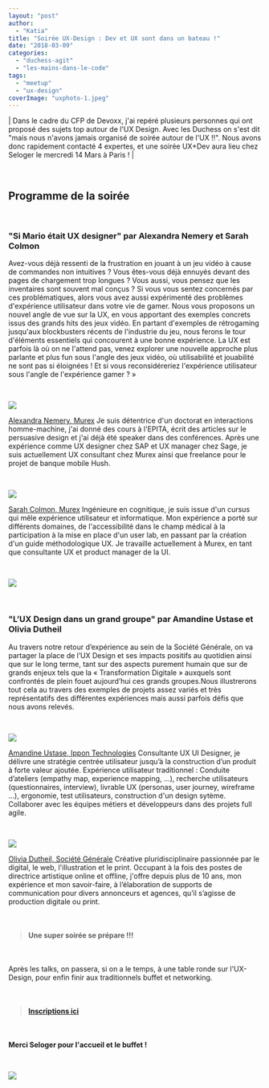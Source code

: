 ```yaml
---
layout: "post"
author: 
  - "Katia"
title: "Soirée UX-Design : Dev et UX sont dans un bateau !"
date: "2018-03-09"
categories: 
  - "duchess-agit"
  - "les-mains-dans-le-code"
tags: 
  - "meetup"
  - "ux-design"
coverImage: "uxphoto-1.jpeg"
---
```


| Dans le cadre du CFP de Devoxx, j'ai repéré plusieurs personnes qui ont proposé des sujets top autour de l'UX Design. Avec les Duchess on s'est dit "mais nous n'avons jamais organisé de soirée autour de l'UX !!". Nous avons donc rapidement contacté 4 expertes, et une soirée UX+Dev aura lieu chez Seloger le mercredi 14 Mars à Paris ! |

 

## Programme de la soirée

 

### "Si Mario était UX designer" par Alexandra Nemery et Sarah Colmon

Avez-vous déjà ressenti de la frustration en jouant à un jeu vidéo à cause de commandes non intuitives ? Vous êtes-vous déjà ennuyés devant des pages de chargement trop longues ? Vous aussi, vous pensez que les inventaires sont souvent mal conçus ? Si vous vous sentez concernés par ces problématiques, alors vous avez aussi expérimenté des problèmes d'expérience utilisateur dans votre vie de gamer. Nous vous proposons un nouvel angle de vue sur la UX, en vous apportant des exemples concrets issus des grands hits des jeux vidéo. En partant d'exemples de rétrogaming jusqu'aux blockbusters récents de l'industrie du jeu, nous ferons le tour d'éléments essentiels qui concourent à une bonne expérience. La UX est parfois là où on ne l'attend pas, venez explorer une nouvelle approche plus parlante et plus fun sous l'angle des jeux vidéo, où utilisabilité et jouabilité ne sont pas si éloignées ! Et si vous reconsidéreriez l'expérience utilisateur sous l'angle de l'expérience gamer ? »

 

![](/assets/2018/03/2018-03-09-soiree-ux-design-dev-ux-bateau/Alexandra_Nemery.jpg)

[Alexandra Nemery, Murex](https://www.linkedin.com/in/alexandra-nemery-76a051a/) Je suis détentrice d'un doctorat en interactions homme-machine, j'ai donné des cours à l'EPITA, écrit des articles sur le persuasive design et j'ai déjà été speaker dans des conférences. Après une expérience comme UX designer chez SAP et UX manager chez Sage, je suis actuellement UX consultant chez Murex ainsi que freelance pour le projet de banque mobile Hush.

 

![](/assets/2018/03/2018-03-09-soiree-ux-design-dev-ux-bateau/Sarah.jpg)

[Sarah Colmon, Murex](https://www.linkedin.com/in/sarah-colmon-b82738a8/) Ingénieure en cognitique, je suis issue d'un cursus qui mêle expérience utilisateur et informatique. Mon expérience a porté sur différents domaines, de l'accessibilité dans le champ médical à la participation à la mise en place d'un user lab, en passant par la création d'un guide méthodologique UX. Je travaille actuellement à Murex, en tant que consultante UX et product manager de la UI.

 

![](/assets/2018/03/2018-03-09-soiree-ux-design-dev-ux-bateau/mario.png)

 

### "L’UX Design dans un grand groupe" par Amandine Ustase et Olivia Dutheil

Au travers notre retour d’expérience au sein de la Société Générale, on va partager la place de l’UX Design et ses impacts positifs au quotidien ainsi que sur le long terme, tant sur des aspects purement humain que sur de grands enjeux tels que la « Transformation Digitale » auxquels sont confrontés de plein fouet aujourd’hui ces grands groupes.Nous illustrerons tout cela au travers des exemples de projets assez variés et très représentatifs des différentes expériences mais aussi parfois défis que nous avons relevés.

 

![](/assets/2018/03/2018-03-09-soiree-ux-design-dev-ux-bateau/Amandine.jpeg)

[Amandine Ustase, Ippon Technologies](https://www.linkedin.com/in/amandineustase/) Consultante UX UI Designer, je délivre une stratégie centrée utilisateur jusqu’à la construction d’un produit à forte valeur ajoutée. Expérience utilisateur traditionnel : Conduite d’ateliers (empathy map, experience mapping, ...), recherche utilisateurs (questionnaires, interview), livrable UX (personas, user journey, wireframe ...), ergonomie, test utilisateurs, construction d'un design sytème. Collaborer avec les équipes métiers et développeurs dans des projets full agile.

 

![](/assets/2018/03/2018-03-09-soiree-ux-design-dev-ux-bateau/Olivia.jpg)

[Olivia Dutheil, Société Générale](https://www.linkedin.com/in/oliviadutheil/) Créative pluridisciplinaire passionnée par le digital, le web, l'illustration et le print. Occupant à la fois des postes de directrice artistique online et offline, j'offre depuis plus de 10 ans, mon expérience et mon savoir-faire, à l’élaboration de supports de communication pour divers annonceurs et agences, qu’il s’agisse de production digitale ou print.

 

> #### **Une super soirée se prépare !!!**

 

Après les talks, on passera, si on a le temps, à une table ronde sur l'UX-Design, pour enfin finir aux traditionnels buffet et networking.

 

> #### [Inscriptions ici](https://www.meetup.com/fr-FR/Duchess-France-Meetup/events/248258683/)

 

**Merci Seloger pour l'accueil et le buffet !**

 

![](/assets/2018/03/2018-03-09-soiree-ux-design-dev-ux-bateau/seloger-300x126.jpg)
